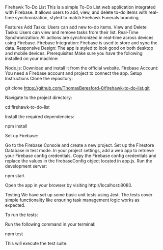 Firehawk To-Do List
This is a simple To-Do List web application integrated with Firebase. It allows users to add, view, and delete to-do items with real-time synchronization, styled to match Firehawk Funerals branding.

Features
Add Tasks: Users can add new to-do items.
View and Delete Tasks: Users can view and remove tasks from their list.
Real-Time Synchronization: All actions are synchronized in real-time across devices using Firebase.
Firebase Integration: Firebase is used to store and sync the data.
Responsive Design: The app is styled to look good on both desktop and mobile devices.
Prerequisites
Make sure you have the following installed on your machine:

Node.js: Download and install it from the official website.
Firebase Account: You need a Firebase account and project to connect the app.
Setup Instructions
Clone the repository:

git clone https://github.com/ThomasBeresford-0/firehawk-to-do-list.git

Navigate to the project directory:

cd firehawk-to-do-list

Install the required dependencies:

npm install

Set up Firebase:

Go to the Firebase Console and create a new project.
Set up the Firestore Database in test mode.
In your project settings, add a web app to retrieve your Firebase config credentials.
Copy the Firebase config credentials and replace the values in the firebaseConfig object located in app.js.
Run the development server:

npm start

Open the app in your browser by visiting http://localhost:8080.

Testing
We have set up some basic unit tests using Jest. The tests cover simple functionality like ensuring task management logic works as expected.

To run the tests:

Run the following command in your terminal:

npm test

This will execute the test suite.